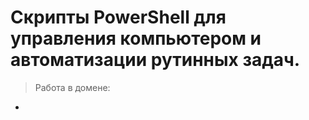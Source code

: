 # Скрипты PowerShell для управления компьютером и автоматизации рутинных задач.
> Работа в домене:
- 
